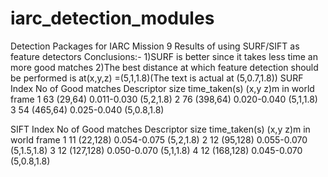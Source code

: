 # iarc_detection_modules
Detection Packages for IARC Mission 9
Results of using SURF/SIFT as feature detectors 
Conclusions:-
1)SURF is better since it takes less time an more good matches
2)The best distance at which feature detection should be performed is at(x,y,z) =(5,1,1.8)(The text is actual at (5,0.7,1.8))
SURF 
Index     No of Good matches    Descriptor size   time_taken(s)        (x,y z)m in world frame
1           63                     (29,64)          0.011-0.030        (5,2,1.8)
2           76                     (398,64)         0.020-0.040        (5,1,1.8)
3           54                     (465,64)         0.025-0.040        (5,0.8,1.8)

SIFT
Index     No of Good matches    Descriptor size   time_taken(s)        (x,y z)m in world frame
1           11                     (22,128)         0.054-0.075        (5,2,1.8)
2           12                     (95,128)         0.055-0.070        (5,1.5,1.8) 
3           12                     (127,128)        0.050-0.070        (5,1,1.8)
4           12                     (168,128)         0.045-0.070       (5,0.8,1.8)
